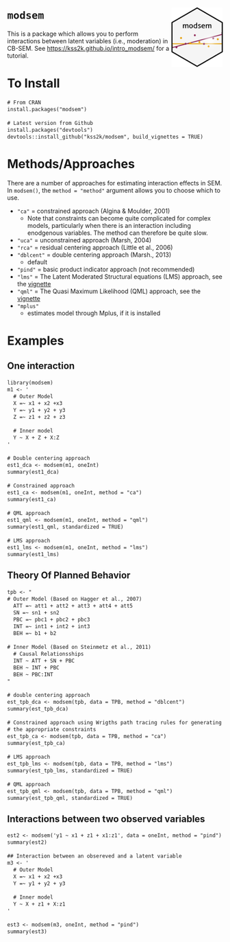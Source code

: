 # `modsem` <img src="man/figures/modsem.png" alt="Logo" align = "right" height="139" class="logo">
This is a package which allows you to perform interactions between latent variables (i.e., moderation) in CB-SEM. 
See https://kss2k.github.io/intro_modsem/ for a tutorial.

# To Install 
```
# From CRAN 
install.packages("modsem")

# Latest version from Github
install.packages("devtools")
devtools::install_github("kss2k/modsem", build_vignettes = TRUE)
```

# Methods/Approaches

There are a number of approaches for estimating interaction effects in SEM. In `modsem()`, the `method = "method"` argument allows you to choose which to use.

- `"ca"` = constrained approach (Algina & Moulder, 2001)
    - Note that constraints can become quite complicated for complex models, 
      particularly when there is an interaction including enodgenous variables.
      The method can therefore be quite slow. 
- `"uca"` = unconstrained approach (Marsh, 2004)
- `"rca"` = residual centering approach (Little et al., 2006)
- `"dblcent"` = double centering approach (Marsh., 2013)
  - default 
- `"pind"` = basic product indicator approach (not recommended)
- `"lms"` = The Latent Moderated Structural equations (LMS) approach, see the [vignette](https://kss2k.github.io/intro_modsem/articles/lms_qml.html)
- `"qml"` = The Quasi Maximum Likelihood (QML) approach, see the [vignette](https://kss2k.github.io/intro_modsem/articles/lms_qml.html)
- `"mplus"` 
  - estimates model through Mplus, if it is installed

# Examples 

## One interaction
```
library(modsem)
m1 <- '
  # Outer Model
  X =~ x1 + x2 +x3
  Y =~ y1 + y2 + y3
  Z =~ z1 + z2 + z3
  
  # Inner model
  Y ~ X + Z + X:Z 
'

# Double centering approach
est1_dca <- modsem(m1, oneInt)
summary(est1_dca)

# Constrained approach
est1_ca <- modsem(m1, oneInt, method = "ca")
summary(est1_ca)

# QML approach 
est1_qml <- modsem(m1, oneInt, method = "qml")
summary(est1_qml, standardized = TRUE) 

# LMS approach 
est1_lms <- modsem(m1, oneInt, method = "lms") 
summary(est1_lms)
```

## Theory Of Planned Behavior
```
tpb <- "
# Outer Model (Based on Hagger et al., 2007)
  ATT =~ att1 + att2 + att3 + att4 + att5
  SN =~ sn1 + sn2
  PBC =~ pbc1 + pbc2 + pbc3
  INT =~ int1 + int2 + int3
  BEH =~ b1 + b2

# Inner Model (Based on Steinmetz et al., 2011)
  # Causal Relationsships
  INT ~ ATT + SN + PBC
  BEH ~ INT + PBC
  BEH ~ PBC:INT
"

# double centering approach
est_tpb_dca <- modsem(tpb, data = TPB, method = "dblcent")
summary(est_tpb_dca)

# Constrained approach using Wrigths path tracing rules for generating
# the appropriate constraints
est_tpb_ca <- modsem(tpb, data = TPB, method = "ca") 
summary(est_tpb_ca)

# LMS approach 
est_tpb_lms <- modsem(tpb, data = TPB, method = "lms")
summary(est_tpb_lms, standardized = TRUE) 

# QML approach 
est_tpb_qml <- modsem(tpb, data = TPB, method = "qml") 
summary(est_tpb_qml, standardized = TRUE)
```
## Interactions between two observed variables
```
est2 <- modsem('y1 ~ x1 + z1 + x1:z1', data = oneInt, method = "pind")
summary(est2)

## Interaction between an obsereved and a latent variable 
m3 <- '
  # Outer Model
  X =~ x1 + x2 +x3
  Y =~ y1 + y2 + y3
  
  # Inner model
  Y ~ X + z1 + X:z1 
'

est3 <- modsem(m3, oneInt, method = "pind")
summary(est3)
```
